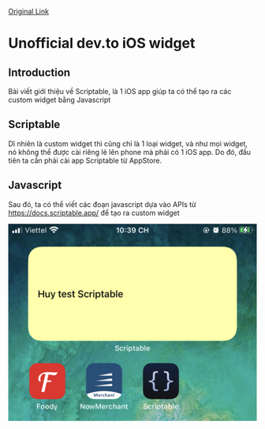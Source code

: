 [Original Link](https://dev.to/matthri/unofficial-dev-to-ios-widget-4cpo)

# Unofficial dev.to iOS widget
## Introduction
Bài viết giới thiệu về Scriptable, là 1 iOS app giúp ta có thể tạo ra các custom widget bằng Javascript

## Scriptable
Dĩ nhiên là custom widget thì cũng chỉ là 1 loại widget, và như mọi widget, nó không thể được cài riêng lẻ lên phone mà phải có 1 iOS app. Do đó, đầu tiên ta cần phải cài app Scriptable từ AppStore.

## Javascript
Sau đó, ta có thể viết các đoạn javascript dựa vào APIs từ https://docs.scriptable.app/ để tạo ra custom widget

![](resources/scriptable.jpg)